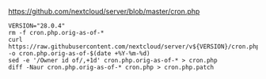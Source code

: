 https://github.com/nextcloud/server/blob/master/cron.php

```shell
VERSION="28.0.4"
rm -f cron.php.orig-as-of-*
curl https://raw.githubusercontent.com/nextcloud/server/v${VERSION}/cron.php -o cron.php.orig-as-of-$(date +%Y-%m-%d)
sed -e '/Owner id of/,+1d' cron.php.orig-as-of-* > cron.php
diff -Naur cron.php.orig-as-of-* cron.php > cron.php.patch
```
